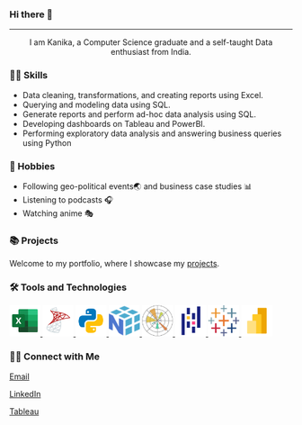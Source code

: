 ### Hi there 👋
***
<p align="center">I am Kanika, a Computer Science graduate and a self-taught Data enthusiast from India.</p> 

### 👩‍💻 Skills

- Data cleaning, transformations, and creating reports using Excel.
- Querying and modeling data using SQL.
- Generate reports and perform ad-hoc data analysis using SQL.
- Developing dashboards on Tableau and PowerBI.
- Performing exploratory data analysis and answering business queries using Python

### 🎈 Hobbies 

- Following geo-political events🌏 and business case studies 📊
- Listening to podcasts 🎧
- Watching anime 🎭

  
### 📚 Projects

Welcome to my portfolio, where I showcase my [projects](https://github.com/Kanikamittal99/Portfolio-guide/blob/main/README.md).


### 🛠️ Tools and Technologies
<p align="left">
  <a href="https://www.microsoft.com/en-in/microsoft-365/excel" target="_blank" title="Microsoft Excel"> 
    <img src="https://github.com/Kanikamittal99/kanikamittal99/blob/main/images/icons8-microsoft-excel-2019.svg" alt="excel" width="55" height="55"/> 
  </a>
  <a href="https://www.microsoft.com/en-in/sql-server" target="_blank" title="Microsoft SQL Server"> 
    <img src="https://github.com/Kanikamittal99/kanikamittal99/blob/main/images/icons8-sql-server.svg" alt="sql-server" width="55" height="55"/> 
  </a>
  <a href="https://www.python.org" target="_blank" title="Python"> 
    <img src="https://github.com/Kanikamittal99/kanikamittal99/blob/main/images/icons8-python.svg" alt="python" width="55" height="55"/> 
  </a>
  <a href="https://numpy.org/" target="_blank" title="NumPy"> 
    <img src="https://github.com/Kanikamittal99/kanikamittal99/blob/main/images/Numpy-logo.svg" alt="NumPy" width="55" height="55"/> 
  </a>
  <a href="https://matplotlib.org/" target="_blank" title="Matplotlib"> 
    <img src="https://github.com/Kanikamittal99/kanikamittal99/blob/main/images/Matplotlib_icon.svg" alt="Matplotlib" width="55" height="55"/> 
  </a>
  <a href="https://pandas.pydata.org/" target="_blank" title="Pandas"> 
    <img src="https://github.com/Kanikamittal99/kanikamittal99/blob/main/images/icons8-pandas.svg" alt="Pandas" width="55" height="55"/> 
  </a>
  <a href="https://www.tableau.com/" target="_blank" title="Tableau"> 
    <img src="https://github.com/Kanikamittal99/kanikamittal99/blob/main/images/tableau-software.svg" alt="tableau" width="55" height="55"/> 
  </a>
  <a href="https://powerbi.microsoft.com/en-us/desktop/" target="_blank" title="PowerBI"> 
    <img src="https://github.com/Kanikamittal99/kanikamittal99/blob/main/images/icons8-power-bi-2021.svg" alt="PowerBI" width="55" height="55"/> 
  </a>
  </p>

### 🙋‍♀️ Connect with Me

[Email](mailto:kanikamittal042@yahoo.com) 

[LinkedIn](https://www.linkedin.com/in/kanika042/)

[Tableau](https://public.tableau.com/app/profile/kanikamittal086)
